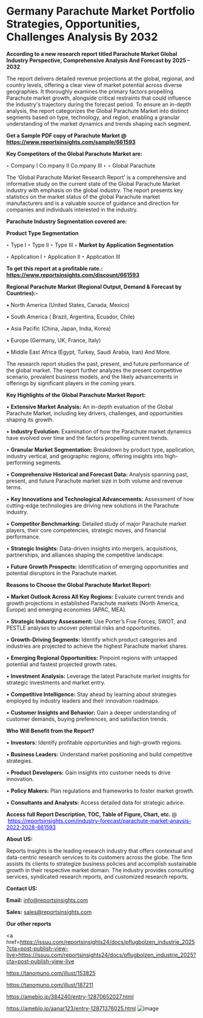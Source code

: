 # Germany Parachute Market Portfolio Strategies, Opportunities, Challenges Analysis By 2032

<strong>According to a new research report titled Parachute Market Global Industry Perspective, Comprehensive Analysis And Forecast by 2025 – 2032</strong>

The report delivers detailed revenue projections at the global, regional, and country levels, offering a clear view of market potential across diverse geographies. It thoroughly examines the primary factors propelling Parachute market growth, alongside critical restraints that could influence the industry's trajectory during the forecast period. To ensure an in-depth analysis, the report categorizes the Global Parachute Market into distinct segments based on type, technology, and region, enabling a granular understanding of the market dynamics and trends shaping each segment.

<strong>Get a Sample PDF copy of Parachute Market </strong><strong>@<a href=https://www.reportsinsights.com/sample/661593 style=color:#0000ff;> https://www.reportsinsights.com/sample/661593</a></strong></font>

<strong>Key Competitors of the Global Parachute Market are:</strong>

‣ Company I Co.mpany II Co.mpany III
‣ 
‣ Global Parachute

The ‘Global Parachute Market Research Report’ is a comprehensive and informative study on the current state of the Global Parachute Market industry with emphasis on the global industry. The report presents key statistics on the market status of the global Parachute market manufacturers and is a valuable source of guidance and direction for companies and individuals interested in the industry.

<strong>Parachute Industry Segmentation covered are:</strong>

<strong>Product Type Segmentation</strong>

‣ Type I
‣ Type II
‣ Type III
‣ 
<strong>Market by Application Segmentation</strong>

‣ Application I
‣ Application II 
‣ Application III

<strong>To get this report at a profitable rate.: <a href=https://www.reportsinsights.com/discount/661593 style=color:#0000ff;>https://www.reportsinsights.com/discount/661593</a></strong></font>

<strong>Regional Parachute Market (Regional Output, Demand &amp; Forecast by Countries):-</strong>

• North America (United States, Canada, Mexico)

• South America ( Brazil, Argentina, Ecuador, Chile)

• Asia Pacific (China, Japan, India, Korea)

• Europe (Germany, UK, France, Italy)

• Middle East Africa (Egypt, Turkey, Saudi Arabia, Iran) And More.

The research report studies the past, present, and future performance of the global market. The report further analyzes the present competitive scenario, prevalent business models, and the likely advancements in offerings by significant players in the coming years.

<strong>Key Highlights of the Global Parachute Market Report:</strong>

• <strong>Extensive Market Analysis:</strong> An in-depth evaluation of the Global Parachute Market, including key drivers, challenges, and opportunities shaping its growth.

• <strong>Industry Evolution:</strong> Examination of how the Parachute market dynamics have evolved over time and the factors propelling current trends.

• <strong>Granular Market Segmentation:</strong> Breakdown by product type, application, industry vertical, and geographic regions, offering insights into high-performing segments.

• <strong>Comprehensive Historical and Forecast Data:</strong> Analysis spanning past, present, and future Parachute market size in both volume and revenue terms.

• <strong>Key Innovations and Technological Advancements:</strong> Assessment of how cutting-edge technologies are driving new solutions in the Parachute industry.

• <strong>Competitor Benchmarking:</strong> Detailed study of major Parachute market players, their core competencies, strategic moves, and financial performance.

• <strong>Strategic Insights:</strong> Data-driven insights into mergers, acquisitions, partnerships, and alliances shaping the competitive landscape.

• <strong>Future Growth Prospects:</strong> Identification of emerging opportunities and potential disruptors in the Parachute market.

<strong>Reasons to Choose the Global Parachute Market Report:</strong>

• <strong>Market Outlook Across All Key Regions:</strong> Evaluate current trends and growth projections in established Parachute markets (North America, Europe) and emerging economies (APAC, MEA).

• <strong>Strategic Industry Assessment:</strong> Use Porter’s Five Forces, SWOT, and PESTLE analyses to uncover potential risks and opportunities.

• <strong>Growth-Driving Segments:</strong> Identify which product categories and industries are projected to achieve the highest Parachute market shares.

• <strong>Emerging Regional Opportunities:</strong> Pinpoint regions with untapped potential and fastest projected growth rates.

• <strong>Investment Analysis:</strong> Leverage the latest Parachute market insights for strategic investments and market entry.

• <strong>Competitive Intelligence:</strong> Stay ahead by learning about strategies employed by industry leaders and their innovation roadmaps.

• <strong>Customer Insights and Behavior:</strong> Gain a deeper understanding of customer demands, buying preferences, and satisfaction trends.

<strong>Who Will Benefit from the Report?</strong>

• <strong>Investors:</strong> Identify profitable opportunities and high-growth regions.

• <strong>Business Leaders:</strong> Understand market positioning and build competitive strategies.

• <strong>Product Developers:</strong> Gain insights into customer needs to drive innovation.

• <strong>Policy Makers:</strong> Plan regulations and frameworks to foster market growth.

• <strong>Consultants and Analysts:</strong> Access detailed data for strategic advice.
</ul>
<strong>Access full Report Description, TOC, Table of Figure, Chart, etc. </strong>@  <a href=https://reportsinsights.com/industry-forecast/parachute-market-anaysis-2022-2028-661593 style=color:#0000ff;>https://reportsinsights.com/industry-forecast/parachute-market-anaysis-2022-2028-661593</a></font>

<strong><strong>About US</strong>:</strong>

Reports Insights is the leading research industry that offers contextual and data-centric research services to its customers across the globe. The firm assists its clients to strategize business policies and accomplish sustainable growth in their respective market domain. The industry provides consulting services, syndicated research reports, and customized research reports.

<strong>Contact US:</strong>

<p class=""""><b>Email:</b> <a href=mailto:info@reportsinsights.com>info@reportsinsights.com</a></p>
<p class=""""><b>Sales:</b> <a href=mailto:sales@reportsinsights.com>sales@reportsinsights.com</a></p>

<strong>Our other reports</strong>

<a href=https://issuu.com/reportsinsights24/docs/pflugbolzen_industrie_2025?cta=post-publish-view-live>https://issuu.com/reportsinsights24/docs/pflugbolzen_industrie_2025?cta=post-publish-view-live</a>

<a href=https://tanomuno.com/illust/153825>https://tanomuno.com/illust/153825</a>

<a href=https://tanomuno.com/illust/187211>https://tanomuno.com/illust/187211</a>

<a href=https://ameblo.jp/384240/entry-12870652027.html>https://ameblo.jp/384240/entry-12870652027.html</a>

<a href=https://ameblo.jp/aanar123/entry-12871376025.html>https://ameblo.jp/aanar123/entry-12871376025.html</a>
![image](https://github.com/user-attachments/assets/75ef71a2-72a6-4d3d-96cc-32251dd34bbd)
